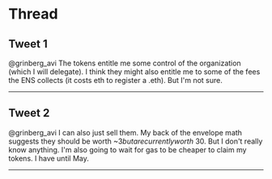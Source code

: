 # Thread

## Tweet 1

@grinberg_avi The tokens entitle me some control of the organization (which I will delegate). I think they might also entitle me to some of the fees the ENS collects (it costs eth to register a .eth). But I'm not sure.

---

## Tweet 2

@grinberg_avi I can also just sell them. My back of the envelope math suggests they should be worth ~$3 but are currently worth ~$30. But I don't really know anything. I'm also going to wait for gas to be cheaper to claim my tokens. I have until May.

---

